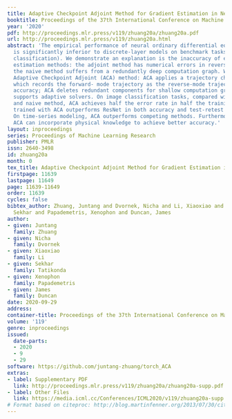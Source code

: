 ```yaml
---
title: Adaptive Checkpoint Adjoint Method for Gradient Estimation in Neural ODE
booktitle: Proceedings of the 37th International Conference on Machine Learning
year: '2020'
pdf: http://proceedings.mlr.press/v119/zhuang20a/zhuang20a.pdf
url: http://proceedings.mlr.press/v119/zhuang20a.html
abstract: 'The empirical performance of neural ordinary differential equations (NODEs)
  is significantly inferior to discrete-layer models on benchmark tasks (e.g. image
  classification). We demonstrate an explanation is the inaccuracy of existing gradient
  estimation methods: the adjoint method has numerical errors in reverse-mode integration;
  the naive method suffers from a redundantly deep computation graph. We propose the
  Adaptive Checkpoint Adjoint (ACA) method: ACA applies a trajectory checkpoint strategy
  which records the forward- mode trajectory as the reverse-mode trajectory to guarantee
  accuracy; ACA deletes redundant components for shallow computation graphs; and ACA
  supports adaptive solvers. On image classification tasks, compared with the adjoint
  and naive method, ACA achieves half the error rate in half the training time; NODE
  trained with ACA outperforms ResNet in both accuracy and test-retest reliability.
  On time-series modeling, ACA outperforms competing methods. Furthermore, NODE with
  ACA can incorporate physical knowledge to achieve better accuracy.'
layout: inproceedings
series: Proceedings of Machine Learning Research
publisher: PMLR
issn: 2640-3498
id: zhuang20a
month: 0
tex_title: Adaptive Checkpoint Adjoint Method for Gradient Estimation in Neural {ODE}
firstpage: 11639
lastpage: 11649
page: 11639-11649
order: 11639
cycles: false
bibtex_author: Zhuang, Juntang and Dvornek, Nicha and Li, Xiaoxiao and Tatikonda,
  Sekhar and Papademetris, Xenophon and Duncan, James
author:
- given: Juntang
  family: Zhuang
- given: Nicha
  family: Dvornek
- given: Xiaoxiao
  family: Li
- given: Sekhar
  family: Tatikonda
- given: Xenophon
  family: Papademetris
- given: James
  family: Duncan
date: 2020-09-29
address: 
container-title: Proceedings of the 37th International Conference on Machine Learning
volume: '119'
genre: inproceedings
issued:
  date-parts:
  - 2020
  - 9
  - 29
software: https://github.com/juntang-zhuang/torch_ACA
extras:
- label: Supplementary PDF
  link: http://proceedings.mlr.press/v119/zhuang20a/zhuang20a-supp.pdf
- label: Other Files
  link: https://media.icml.cc/Conferences/ICML2020/v119/zhuang20a-supp.zip
# Format based on citeproc: http://blog.martinfenner.org/2013/07/30/citeproc-yaml-for-bibliographies/
---
```

